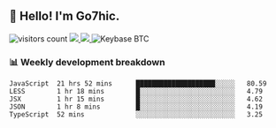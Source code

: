 ## 👋 Hello! I'm Go7hic.

 ![visitors count](https://visitors-by-url-pls-dont-use-this-in-your-repo.vercel.app/Go7hic-github-readme)
 <a href="https://twitter.com/Go7hic">
    <img src="https://img.shields.io/badge/-@Go7hic-1ca0f1?style=flat-square&labelColor=1ca0f1&logo=twitter&logoColor=white&link=https://twitter.com/Go7hic">
   <a/>
   <a href="mailto:gtfx0209@gmail.com">
    <img src="https://img.shields.io/badge/-gtfx0209@gmail.com-c14438?style=flat-square&logo=Gmail&logoColor=white&link=mailto:gtfx0209@gmail.com">
   <a/>
    ![Keybase BTC](https://img.shields.io/keybase/btc/Go7hic)
 <!--
🔭 I’m currently working
🌱 I’m currently learning
💬 Ask me about 
📫 How to reach me: 
⚡ Fun fact: 
-->
 <!--
![My Github Stats](https://github-readme-stats.vercel.app/api?username=Go7hic&show_icons=true&count_private=true)

-->

### 📊 Weekly development breakdown
<!--START_SECTION:waka-->
```text
JavaScript  21 hrs 52 mins      ████████████████████░░░░░   80.59 
LESS        1 hr 18 mins        █░░░░░░░░░░░░░░░░░░░░░░░░   4.79 
JSX         1 hr 15 mins        █░░░░░░░░░░░░░░░░░░░░░░░░   4.62 
JSON        1 hr 8 mins         █░░░░░░░░░░░░░░░░░░░░░░░░   4.19 
TypeScript  52 mins             ░░░░░░░░░░░░░░░░░░░░░░░░░   3.25
```
<!--END_SECTION:waka-->

